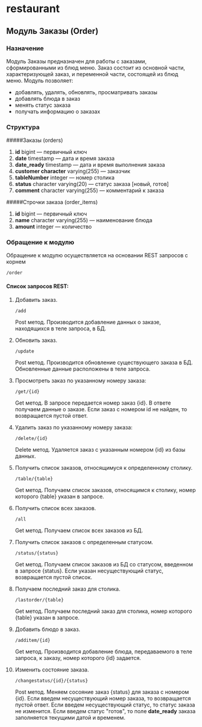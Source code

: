 # restaurant
## Модуль Заказы (Order)

### Назначение

Модуль Заказы предназначен для работы с заказами, сформированными 
из блюд меню. Заказ состоит из основной части, характеризующей заказ, и переменной части,
состоящей из блюд меню. Модуль позволяет:
 * добавлять, удалять, обновлять, просматривать заказы
 * добавлять блюда в заказ
 * менять статус заказа
 * получать информацию о заказах 
 
### Структура

#####Заказы (orders)
1. **id** bigint — первичный ключ    
2. **date** timestamp — дата и время заказа  
3. **date_ready** timestamp — дата и время выполнения заказа
3. **customer character** varying(255) — заказчик
4. **tableNumber** integer — номер столика
5. **status** character varying(20) — статус заказа [новый, готов]
6. **comment** character varying(255) — комментарий к заказа

#####Строчки заказа (order_items)
1. **id** bigint — первичный ключ    
2. **name** character varying(255) — наименование блюда   
3. **amount** integer — количество

### Обращение к модулю
Обращение к модулю осуществляется на основании REST запросов с корнем

 ```/order```
 
#### Список запросов REST:

1. Добавить заказ.  
    
   ```/add```
   
    Post метод. Производится добавление данных о заказе, находящихся в теле запроса, в БД.
   
2. Обновить заказ.
     
   ```/update```
   
    Post метод. Производится обновление существующего заказа в БД. Обновленные данные расположены в теле запроса.
   
3. Просмотреть заказ по указанному номеру заказа: 
 
   ```/get/{id}```
   
    Get метод. В запросе передается номер заказ {id}. В ответе получаем данные о заказе. Если заказ с номером id не найден, то возвращается пустой ответ. 
 
4. Удалить заказ по указанному номеру заказа:  
 
   ```/delete/{id}```
   
   Delete метод. Удаляется заказ с указанным номером {id} из базы данных.
 
5. Получить список заказов, относящимуся к определенному столику. 
 
   ```/table/{table}```
   
   Get метод. Получаем список заказов, относящимся к столику, номер которого {table} указан в запросе.
   
6. Получить список всех заказов. 
 
   ```/all```
   
   Get метод. Получаем список всех заказов из БД.
 
7. Получить список заказов с определенным статусом. 
 
   ```/status/{status}```
   
   Get метод. Получаем список заказов из БД со статусом, введенном в запросе {status}. Если указан несуществующий статус, возвращается пустой список.
  
8. Получаем последний заказ для столика.
  
   ```/lastorder/{table}```
   
   Get метод. Получаем последний заказ для столика, номер которого {table} указан в запросе.                                                            

9. Добавить блюдо в заказ.
  
   ```/additem/{id}```
   
   Get метод. Производится добавление блюда, передаваемого в теле запроса, к 
    заказу, номер которого {id} задается.
  
10. Изменить состояние заказа. 
 
    ```/changestatus/{id}/{status}```
    
     Post метод. Меняем сосояние заказ {status} для заказа с номером {id}. Если введем несуществующий номер заказа, то возвращается пустой ответ. 
     Если введем несуществующий статус, то статус заказа не изменится.
     Если введем статус "готов", то поле **date_ready** заказа заполняется текущими датой и временем.
